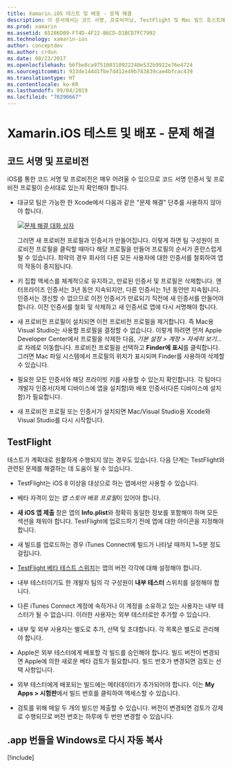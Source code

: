 ```yaml
---
title: Xamarin.iOS 테스트 및 배포 - 문제 해결
description: 이 문서에서는 코드 서명, 프로비저닝, TestFlight 및 Mac 빌드 호스트에서 Windows로 iOS 앱 번들 복사와 관련된 문제 해결 팁을 제공합니다.
ms.prod: xamarin
ms.assetid: 65286D09-F74D-4F22-B6CD-D1BCD7FC7992
ms.technology: xamarin-ios
author: conceptdev
ms.author: crdun
ms.date: 08/23/2017
ms.openlocfilehash: b6fbe8ca975100310922240e532b9922e76e4724
ms.sourcegitcommit: 933de144d1fbe7d412e49b743839cae4bfcac439
ms.translationtype: HT
ms.contentlocale: ko-KR
ms.lasthandoff: 09/04/2019
ms.locfileid: "70290667"
---
```

# <a name="xamarinios-testing-and-deployment---troubleshooting"></a>Xamarin.iOS 테스트 및 배포 - 문제 해결

## <a name="code-signing--provisioning"></a>코드 서명 및 프로비전

iOS를 통한 코드 서명 및 프로비전은 매우 어려울 수 있으므로 코드 서명 인증서 및 프로비전 프로필이 순서대로 있는지 확인해야 합니다.

- 대규모 팀은 가능한 한 Xcode에서 다음과 같은 "문제 해결" 단추를 사용하지 않아야 합니다.

    [![](troubleshooting-images/fixissue.png "문제 해결 대화 상자")](troubleshooting-images/fixissue.png#lightbox)

    그러면 새 프로비전 프로필과 인증서가 만들어집니다. 이렇게 하면 팀 구성원이 프로비전 프로필을 클릭할 때마다 해당 프로필을 만들어 프로필의 순서가 혼란스럽게 될 수 있습니다. 최악의 경우 회사의 다른 모든 사용자에 대한 인증서를 철회하여 앱의 작동이 중지됩니다.

- 키 집합 액세스를 체계적으로 유지하고, 만료된 인증서 및 프로필은 삭제합니다. 엔터프라이즈 인증서는 3년 동안 지속되지만, 다른 인증서는 1년 동안만 지속됩니다. 인증서는 갱신할 수 없으므로 이전 인증서가 만료되기 직전에 새 인증서를 만들어야 합니다. 이전 인증서를 철회 및 삭제하고 새 인증서로 앱에 다시 서명해야 합니다.

- 새 프로비전 프로필이 설치되면 이전 프로비전 프로필을 제거합니다. 즉 Mac용 Visual Studio는 사용할 프로필을 결정할 수 없습니다. 이렇게 하려면 먼저 Apple Developer Center에서 프로필을 삭제한 다음, *기본 설정 > 계정 > 자세히 보기...* 로 차례로 이동합니다. 프로비전 프로필을 선택하고 **Finder에 표시**를 클릭합니다. 그러면 Mac 파일 시스템에서 프로필의 위치가 표시되며 Finder를 사용하여 삭제할 수 있습니다.

- 필요한 모든 인증서와 해당 프라이빗 키를 사용할 수 있는지 확인합니다. 각 팀마다 개발자 인증서(자체 디바이스에 앱을 설치함)와 배포 인증서(다른 디바이스에 설치함)가 필요합니다.

- 새 프로비전 프로필 또는 인증서가 설치되면 Mac/Visual Studio용 Xcode와 Visual Studio를 다시 시작합니다.

## <a name="testflight"></a>TestFlight

테스트가 계획대로 원활하게 수행되지 않는 경우도 있습니다.  다음 단계는 TestFlight와 관련된 문제를 해결하는 데 도움이 될 수 있습니다.

- TestFlight는 iOS 8 이상을 대상으로 하는 앱에서만 사용할 수 있습니다.

- 베타 자격이 있는 *앱 스토어 배포 프로필*이 있어야 합니다.

- **새 iOS 앱 제출** 창은 앱의 **Info.plist**와 정확히 동일한 정보를 포함해야 하며 모든 섹션을 채워야 합니다. TestFlight에 업로드하기 전에 앱에 대한 아이콘을 지정해야 합니다.

- 새 빌드를 업로드하는 경우 iTunes Connect에 빌드가 나타날 때까지 1~5분 정도 걸립니다.

- [TestFlight 베타 테스트 스위치](~/ios/deploy-test/testflight.md#beta-testing)는 앱의 버전 각각에 대해 설정해야 합니다.

- 내부 테스터이기도 한 개발자 팀의 각 구성원이 **내부 테스터** 스위치를 설정해야 합니다.

- 다른 iTunes Connect 계정에 속하거나 이 계정을 소유하고 있는 사용자는 내부 테스터가 될 수 없습니다. 이러한 사용자는 외부 테스터로만 추가할 수 있습니다.

- 내부 및 외부 사용자는 별도로 추가, 선택 및 초대합니다. 각 목록은 별도로 관리해야 합니다.

- Apple은 외부 테스터에게 배포할 각 빌드를 승인해야 합니다. 빌드 버전이 변경되면 Apple에 의한 새로운 베타 검토가 필요합니다. 빌드 번호가 변경되면 검토는 선택 사항입니다.

- 외부 테스터에게 배포되는 빌드에는 메타데이터가 추가되어야 합니다. 이는 **My Apps > 시험판**에서 빌드 번호를 클릭하여 액세스할 수 있습니다.

- 검토를 위해 매일 두 개의 빌드만 제출할 수 있습니다. 버전이 변경되면 검토가 강제로 수행되므로 버전 번호는 하루에 두 번만 변경할 수 있습니다.

<a name="Automatically_copy_app_bundles_back_to_Windows" />

## <a name="automatically-copy-app-bundles-back-to-windows"></a>.app 번들을 Windows로 다시 자동 복사

[!include[](~/ios/includes/copy-app-bundle-to-windows.md)]

